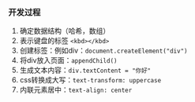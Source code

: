 ### 开发过程

1. 确定数据结构（哈希，数组）
2. 表示键盘的标签 `<kbd></kbd>`
3. 创建标签：例如div：`document.createElement("div")`
4. 将div放入页面：`appendChild()`
5. 生成文本内容：`div.textContent = "你好"`
6. css转换成大写：`text-transform: uppercase`
7. 内联元素居中：`text-align: center`